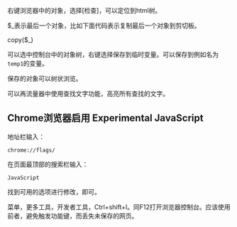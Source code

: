 

右键浏览器中的对象，选择[检查]，可以定位到html树。

$_表示最后一个对象，比如下面代码表示复制最后一个对象到剪切板。

copy($_)

可以选中控制台中的对象树，右键选择保存到临时变量。可以保存到例如名为`temp1`的变量。

保存的对象可以树状浏览。

可以再流量器中使用查找文字功能，高亮所有查找的文字。

## Chrome浏览器启用 Experimental JavaScript

地址栏输入：

```
chrome://flags/
```

在页面最顶部的搜索栏输入：

```
JavaScript
```

找到可用的选项进行修改，即可。

菜单，更多工具，开发者工具，Ctrl+shift+I。同F12打开浏览器控制台。应该使用前者，避免触发功能键，而丢失未保存的网页。


